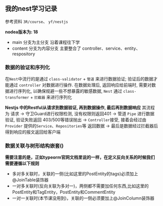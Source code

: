 ## 我的nest学习记录

参考资料 `3R/course`、 `yf/nestjs`

**nodea版本为: 18**

- main 分支为主分支 沿着课程往下学
- content 分支为内容分支 主要整合了 controller、service、entity、respository


### 数据的验证和序列化

在`Nest`中流行的是通过 `class-validator` + `管道` 来进行数据验证; 验证后的数据才能通过 `controller` 对数据进行操作.
在数据处理后, 返回响应给前端时, 需要对数据进行序列化, 以确保规避一些不想暴露的敏感数据, `Nest` 通过 `class-transformer` + `拦截器` 来进行序列化

**Nestjs 中的Restful从请求到数据验证, 再到数据操作, 最后再到数据响应**
其流程为 请求 -> 守卫Guard进行权限检测, 没有权限则返回401 -> 管道 `Pipe` 进行数据验证, 验证失败返回 403/500等错误抛出 -> `Controller`接受, 接着会经过由`Provider` 提供的`Service`、`Repositories`等 返回数据 -> 最后是数据经过拦截器后得到响应的报文返回给客户端


### 数据关联与树形结构嵌套()

**需要注意的是，正如typeorm官网文档里说的一样，在定义反向关系的时候我们需要遵循以下规则**
- 多对多关联时，关联的一侧(比如这里的PostEntity的tags)必须加上@JoinTable装饰器
- 一对多关联时(反向关联为多对一)，两侧都不需要加任何东西,比如这里的PostEntity和TagEntity，PostEntity和CommentEntity
- 一对一关联时(本节课没用到)，关联的一侧必须要加上@JoinColumn装饰器